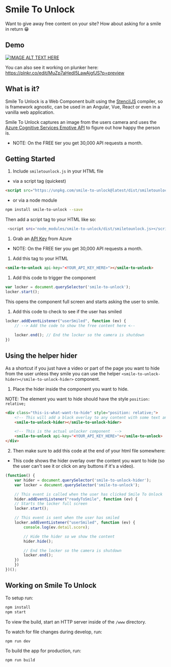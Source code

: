 # Smile To Unlock

Want to give away free content on your site? How about asking for a smile in return 😁

## Demo

[![IMAGE ALT TEXT HERE](https://img.youtube.com/vi/PYuzAE2K5aE/0.jpg)](https://www.youtube.com/watch?v=PYuzAE2K5aE)

You can also see it working on plunker here: https://plnkr.co/edit/MuZp7aHedI5LawAjgfJS?p=preview

## What is it?

Smile To Unlock is a Web Component built using the [StencilJS](https://stenciljs.com) compiler, so  is framework agnostic, can be used in an Angular, Vue, React or even in a vanilla web application.

Smile To Unlock captures an image from the users camera and uses the [Azure Cognitive Services Emotive API](http://bit.ly/emotive-api-stu) to figure out how happy the person is.

- NOTE: On the FREE tier you get 30,000 API requests a month. 

## Getting Started

1. Include `smiletounlock.js` in your HTML file

- via a script tag (quickest)

```html
<script src="https://unpkg.com/smile-to-unlock@latest/dist/smiletounlock.js"></script>
```

- or via a node module

```bash
npm install smile-to-unlock --save
```

Then add a script tag to your HTML like so:

```bash
 <script src='node_modules/smile-to-unlock/dist/smiletounlock.js></script>
```

1. Grab an [API Key](https://azure.microsoft.com/try/cognitive-services/?api=emotion-api&WT.mc_id=green-0000-ashussai) from Azure 

- NOTE: On the FREE tier you get 30,000 API requests a month. 

1. Add this tag to your HTML

```html
<smile-to-unlock api-key="<YOUR_API_KEY_HERE>"></smile-to-unlock>
```

1. Add this code to trigger the component

```js
var locker = document.querySelector('smile-to-unlock');
locker.start();
```

This opens the component full screen and starts asking the user to smile.

1. Add this code to check to see if the user has smiled

```js
locker.addEventListener("userSmiled", function (ev) {
    // --> Add the code to show the free content here <--
    
    locker.end(); // End the locker so the camera is shutdown
})
```

## Using the helper hider

As a shortcut if you just have a video or part of the page you want to hide from the user unless they smile you can use the helper `<smile-to-unlock-hider></smile-to-unlock-hider>` component.

1. Place the hider inside the component you want to hide.

NOTE: The element you want to hide should have the style `position: relative;`

```html
<div class="this-is-what-want-to-hide" style="position: relative;">
    <!-- This will add a black overlay to any content with some text and a button to start the smiling process -->
    <smile-to-unlock-hider></smile-to-unlock-hider>

    <!-- This is the actual unlocker component  -->
    <smile-to-unlock api-key="<YOUR_API_KEY_HERE>"></smile-to-unlock>
</div>

```

2. Then make sure to add this code at the end of your html file somewhere:

- This code shows the hider overlay over the content you want to hide (so the user can't see it or click on any buttons if it's a video).

```js
(function() {
    var hider = document.querySelector('smile-to-unlock-hider');
    var locker = document.querySelector('smile-to-unlock');

    // This event is called when the user has clicked Smile To Unlock
    hider.addEventListener("readyToSmile", function (ev) {
    // Starts the locker full screen
    locker.start();

    // This event is sent when the user has smiled
    locker.addEventListener("userSmiled", function (ev) {
        console.log(ev.detail.score);

        // Hide the hider so we show the content
        hider.hide();

        // End the locker so the camera is shutdown
        locker.end();
    })
    })
})();
```


## Working on Smile To Unlock

To setup run:

```bash
npm install
npm start
```

To view the build, start an HTTP server inside of the `/www` directory.

To watch for file changes during develop, run:

```bash
npm run dev
```

To build the app for production, run:

```bash
npm run build
```